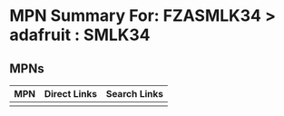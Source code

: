 



# MPN Summary For: FZASMLK34 > adafruit : SMLK34

## MPNs
  

|MPN|Direct Links|Search Links|
| :--- | :--- | :--- |
||||
